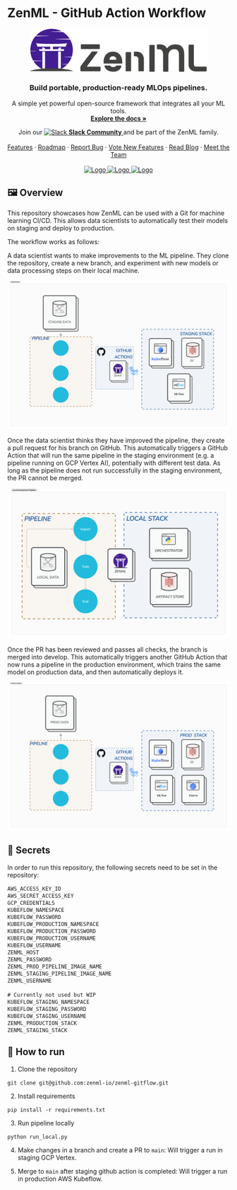 # ZenML - GitHub Action Workflow

<div align="center">
  <a href="https://zenml.io">
    <img src="assets/zenml_logo.png" alt="Logo" width="400">
  </a>

  <h3 align="center">Build portable, production-ready MLOps pipelines.</h3>

  <p align="center">
    A simple yet powerful open-source framework that integrates all your ML tools.
    <br />
    <a href="https://docs.zenml.io/"><strong>Explore the docs »</strong></a>
    <br />
    <div align="center">
      Join our <a href="https://zenml.io/slack-invite" target="_blank">
      <img width="25" src="https://cdn3.iconfinder.com/data/icons/logos-and-brands-adobe/512/306_Slack-512.png" alt="Slack"/>
    <b>Slack Community</b> </a> and be part of the ZenML family.
    </div>
    <br />
    <a href="https://zenml.io/features">Features</a>
    ·
    <a href="https://zenml.io/roadmap">Roadmap</a>
    ·
    <a href="https://github.com/zenml-io/zenml/issues">Report Bug</a>
    ·
    <a href="https://zenml.io/discussion">Vote New Features</a>
    ·
    <a href="https://blog.zenml.io/">Read Blog</a>
    ·
    <a href="#-meet-the-team">Meet the Team</a>
    <br />
    <br />
    <a href="https://www.linkedin.com/company/zenml/">
    <img src="https://img.shields.io/badge/-LinkedIn-black.svg?style=for-the-badge&logo=linkedin&colorB=555" alt="Logo">
    </a>
    <a href="https://twitter.com/zenml_io">
    <img src="https://img.shields.io/badge/-Twitter-black.svg?style=for-the-badge&logo=twitter&colorB=555" alt="Logo">
    </a>
    <a href="https://www.youtube.com/c/ZenML">
    <img src="https://img.shields.io/badge/-YouTube-black.svg?style=for-the-badge&logo=youtube&colorB=555" alt="Logo">
    </a>
  </p>
</div>

## 🖼️ Overview

This repository showcases how ZenML can be used with a Git for machine learning CI/CD. This allows data scientists to automatically test their models on staging and deploy to production.

The workflow works as follows:

A data scientist wants to make improvements to the ML pipeline. They clone the repository, create a new branch, and experiment with new models or data processing steps on their local machine.

![Pipeline with local stack](assets/pipeline_local.png)

Once the data scientist thinks they have improved the pipeline, they create a pull request for his branch on GitHub. This automatically triggers a GitHub Action that will run the same pipeline in the staging environment (e.g. a pipeline running on GCP Vertex AI), potentially with different test data. As long as the pipeline does not run successfully in the staging environment, the PR cannot be merged.

![Pipeline with staging stack](assets/pipeline_staging.png)

Once the PR has been reviewed and passes all checks, the branch is merged into develop. This automatically triggers another GitHub Action that now runs a pipeline in the production environment, which trains the same model on production data, and then automatically deploys it.

![Pipeline with prod stack](assets/pipeline_prod.png)

## 👀 Secrets

In order to run this repository, the following secrets need to be set in the repository:

```shell
AWS_ACCESS_KEY_ID
AWS_SECRET_ACCESS_KEY
GCP_CREDENTIALS
KUBEFLOW_NAMESPACE
KUBEFLOW_PASSWORD
KUBEFLOW_PRODUCTION_NAMESPACE
KUBEFLOW_PRODUCTION_PASSWORD
KUBEFLOW_PRODUCTION_USERNAME
KUBEFLOW_USERNAME
ZENML_HOST
ZENML_PASSWORD
ZENML_PROD_PIPELINE_IMAGE_NAME
ZENML_STAGING_PIPELINE_IMAGE_NAME
ZENML_USERNAME

# Currently not used but WIP
KUBEFLOW_STAGING_NAMESPACE
KUBEFLOW_STAGING_PASSWORD
KUBEFLOW_STAGING_USERNAME
ZENML_PRODUCTION_STACK
ZENML_STAGING_STACK
```

## 🏇 How to run

1. Clone the repository

```
git clone git@github.com:zenml-io/zenml-gitflow.git
```

2. Install requirements

```
pip install -r requirements.txt
```

3. Run pipeline locally

```
python run_local.py
```

4. Make changes in a branch and create a PR to `main`: Will trigger a run in staging GCP Vertex.

5. Merge to `main` after staging github action is completed: Will trigger a run in production AWS Kubeflow.
